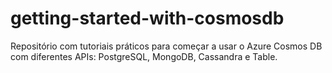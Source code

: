 # getting-started-with-cosmosdb
Repositório com tutoriais práticos para começar a usar o Azure Cosmos DB com diferentes APIs: PostgreSQL, MongoDB, Cassandra e Table.
